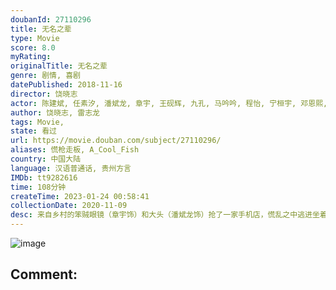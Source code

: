 ```yaml
---
doubanId: 27110296
title: 无名之辈
type: Movie
score: 8.0
myRating: 
originalTitle: 无名之辈
genre: 剧情, 喜剧
datePublished: 2018-11-16
director: 饶晓志
actor: 陈建斌, 任素汐, 潘斌龙, 章宇, 王砚辉, 九孔, 马吟吟, 程怡, 宁桓宇, 邓恩熙, 谢波, 范翔, 赵梓冲, 史策, 马睿瀚, 林海, 邓钢, 尧十三, 国义骞, 周铨
author: 饶晓志, 雷志龙
tags: Movie, 
state: 看过
url: https://movie.douban.com/subject/27110296/
aliases: 慌枪走板, A_Cool_Fish
country: 中国大陆
language: 汉语普通话, 贵州方言
IMDb: tt9282616
time: 108分钟
createTime: 2023-01-24 00:58:41
collectionDate: 2020-11-09
desc: 来自乡村的笨贼眼镜（章宇饰）和大头（潘斌龙饰）抢了一家手机店，慌乱之中逃进坐着轮椅的单身女子嘉旗（任素汐饰）的家中。嘉旗早已失去活着的欲望，她强横地要求俩笨贼杀死自己。另一边，某楼盘老板资金链断...
---
```


![image](p2539661066.jpg)

Comment: 
---


